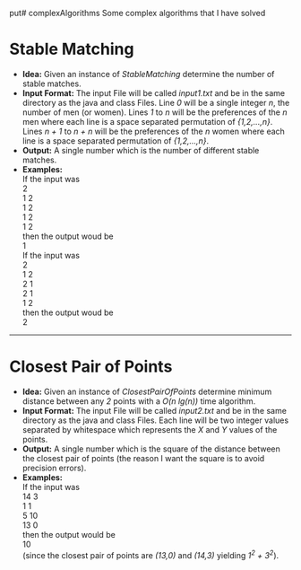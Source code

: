 put# complexAlgorithms
Some complex algorithms that I have solved

<h1>Stable Matching</h1>
  <ul>
    <li><b>Idea:</b> Given an instance of <i>StableMatching</i> determine the number of stable matches.</li>
    <li><b>Input Format:</b> The input File will be called <i>input1.txt</i> and be in the same directory as the java and class Files. Line <i>0</i> will be a single integer <i>n</i>, the number of men (or women). Lines <i>1</i> to <i>n</i> will be the preferences of the <i>n</i> men where each line is a space separated permutation of <i>{1,2,...,n}</i>. Lines <i>n + 1</i> to <i>n + n</i> will be the preferences of the <i>n</i> women where each line is a space separated permutation of <i>{1,2,...,n}</i>.</li>
    <li><b>Output:</b> A single number which is the number of different stable matches.</li>
    <li><b>Examples:</b> <br/>If the input was <br/>2<br/>1 2<br/>1 2<br/>1 2<br/>1 2<br/>then the output woud be<br/>1<br/>If the input was<br/>2<br/>1 2<br/>2 1<br/>2 1<br/>1 2<br/>then the output woud be<br/>2</li>
    </ul>
    
<hr>

<h1>Closest Pair of Points</h1>
  <ul>
    <li><b>Idea:</b> Given an instance of <i>ClosestPairOfPoints</i> determine minimum distance between any <i>2</i> points with a <i>O(n lg(n))</i> time algorithm.</li>
    <li><b>Input Format:</b> The input File will be called <i>input2.txt</i> and be in the same directory as the java and class Files. Each line will be two integer values separated by whitespace which represents the <i>X</i> and <i>Y</i> values of the points.</li>
    <li><b>Output:</b> A single number which is the square of the distance between the closest pair of points (the reason I want the square is to avoid precision errors).</li>
    <li><b>Examples:</b> <br/>If the input was <br/>14 3<br/>1 1<br/>5 10<br/>13 0<br/>then the output would be<br/>10<br/>(since the closest pair of points are <i>(13,0)</i> and <i>(14,3)</i> yielding <i>1<sup>2</sup> + 3<sup>2</sup></i>).</li>
    </ul>
